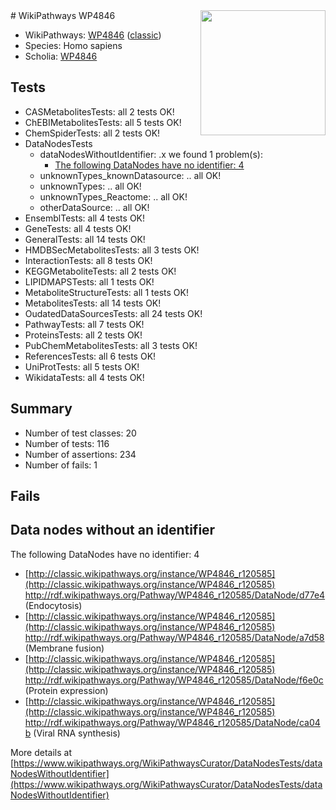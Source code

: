 <img style="float: right; width: 200px" src="https://upload.wikimedia.org/wikipedia/commons/thumb/8/83/Wplogo_with_text_500.png/640px-Wplogo_with_text_500.png" />
# WikiPathways WP4846

* WikiPathways: [WP4846](https://wikipathways.org/pathways/WP4846) ([classic](https://classic.wikipathways.org/instance/WP4846))
* Species: Homo sapiens
* Scholia: [WP4846](https://scholia.toolforge.org/wikipathways/WP4846)
## Tests
* CASMetabolitesTests: all 2 tests OK!
* ChEBIMetabolitesTests: all 5 tests OK!
* ChemSpiderTests: all 2 tests OK!
* DataNodesTests
    * dataNodesWithoutIdentifier: .x we found 1 problem(s):
        * [The following DataNodes have no identifier: 4](#d2d32fa3)
    * unknownTypes_knownDatasource: .. all OK!
    * unknownTypes: .. all OK!
    * unknownTypes_Reactome: .. all OK!
    * otherDataSource: .. all OK!
* EnsemblTests: all 4 tests OK!
* GeneTests: all 4 tests OK!
* GeneralTests: all 14 tests OK!
* HMDBSecMetabolitesTests: all 3 tests OK!
* InteractionTests: all 8 tests OK!
* KEGGMetaboliteTests: all 2 tests OK!
* LIPIDMAPSTests: all 1 tests OK!
* MetaboliteStructureTests: all 1 tests OK!
* MetabolitesTests: all 14 tests OK!
* OudatedDataSourcesTests: all 24 tests OK!
* PathwayTests: all 7 tests OK!
* ProteinsTests: all 2 tests OK!
* PubChemMetabolitesTests: all 3 tests OK!
* ReferencesTests: all 6 tests OK!
* UniProtTests: all 5 tests OK!
* WikidataTests: all 4 tests OK!


## Summary

* Number of test classes: 20
* Number of tests: 116
* Number of assertions: 234
* Number of fails: 1

## Fails

<a name="d2d32fa3" />

## Data nodes without an identifier

The following DataNodes have no identifier: 4

* [http://classic.wikipathways.org/instance/WP4846_r120585](http://classic.wikipathways.org/instance/WP4846_r120585) http://rdf.wikipathways.org/Pathway/WP4846_r120585/DataNode/d77e4 (Endocytosis)
* [http://classic.wikipathways.org/instance/WP4846_r120585](http://classic.wikipathways.org/instance/WP4846_r120585) http://rdf.wikipathways.org/Pathway/WP4846_r120585/DataNode/a7d58 (Membrane
fusion)
* [http://classic.wikipathways.org/instance/WP4846_r120585](http://classic.wikipathways.org/instance/WP4846_r120585) http://rdf.wikipathways.org/Pathway/WP4846_r120585/DataNode/f6e0c (Protein expression)
* [http://classic.wikipathways.org/instance/WP4846_r120585](http://classic.wikipathways.org/instance/WP4846_r120585) http://rdf.wikipathways.org/Pathway/WP4846_r120585/DataNode/ca04b (Viral RNA synthesis)


More details at [https://www.wikipathways.org/WikiPathwaysCurator/DataNodesTests/dataNodesWithoutIdentifier](https://www.wikipathways.org/WikiPathwaysCurator/DataNodesTests/dataNodesWithoutIdentifier)

